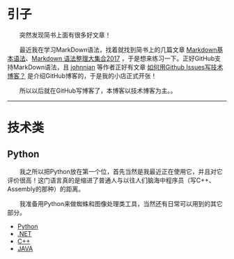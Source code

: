 # 引子

&emsp;&emsp;突然发现简书上面有很多好文章！</br>

&emsp;&emsp;最近我在学习MarkDown语法，找着就找到简书上的几篇文章 [Markdown基本语法](https://www.jianshu.com/p/191d1e21f7ed)、[Markdown 语法整理大集合2017](https://www.jianshu.com/p/b03a8d7b1719) ，于是想来练习一下。正好GitHub支持MarkDown语法，且 [johnnian](https://github.com/johnnian/Blog) 等作者正好有文章 [如何用Github Issues写技术博客？](https://www.jianshu.com/p/7c2cce028d29) 是介绍GitHub博客的，于是我的小店正式开张！</br>

&emsp;&emsp;所以以后就在GitHub写博客了，本博客以技术博客为主。。</br>

---
# 技术类
## Python
&emsp;&emsp;我之所以把Python放在第一个位，首先当然是我最近正在使用它，并且对它评价很高！这门语言真的是缩进了普通人与以往人们脑海中程序员（写C++、Assembly的那种）的距离。

&emsp;&emsp;我准备用Python来做蜘蛛和图像处理类工具，当然还有日常可以用到的其它部分。

* [Python](https://github.com/AndrewChien/Blog/projects/1)
* [.NET](https://github.com/AndrewChien/Blog/projects/1)
* [C++](https://github.com/AndrewChien/Blog/projects/1)
* [JAVA](https://github.com/AndrewChien/Blog/projects/1)

